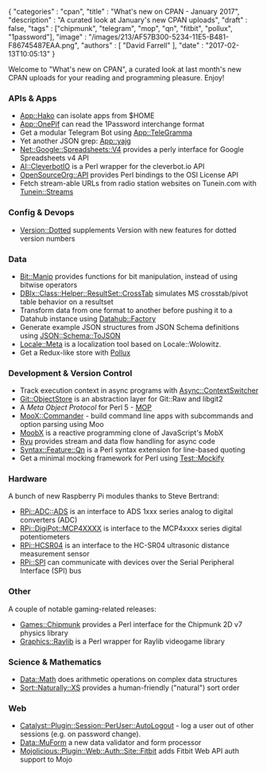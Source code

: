 {
   "categories" : "cpan",
   "title" : "What's new on CPAN - January 2017",
   "description" : "A curated look at January's new CPAN uploads",
   "draft" : false,
   "tags" : ["chipmunk", "telegram", "mop", "qn", "fitbit", "pollux", "1password"],
   "image" : "/images/213/AF57B300-5234-11E5-B481-F86745487EAA.png",
   "authors" : [
      "David Farrell"
   ],
   "date" : "2017-02-13T10:05:13"
}


Welcome to "What's new on CPAN", a curated look at last month's new CPAN uploads for your reading and programming pleasure. Enjoy!

### APIs & Apps
* [App::Hako](https://metacpan.org/pod/App::Hako) can isolate apps from $HOME
* [App::OnePif](https://metacpan.org/pod/App::OnePif) can read the 1Password interchange format
* Get a modular Telegram Bot using [App::TeleGramma](https://metacpan.org/pod/App::TeleGramma)
* Yet another JSON grep: [App::yajg](https://metacpan.org/pod/App::yajg)
* [Net::Google::Spreadsheets::V4](https://metacpan.org/pod/Net::Google::Spreadsheets::V4) provides a perly interface for Google Spreadsheets v4 API
* [AI::CleverbotIO](https://metacpan.org/pod/AI::CleverbotIO) is a Perl wrapper for the cleverbot.io API
* [OpenSourceOrg::API](https://metacpan.org/pod/OpenSourceOrg::API) provides Perl bindings to the OSI License API
* Fetch stream-able URLs from radio station websites on Tunein.com with [Tunein::Streams](https://metacpan.org/pod/Tunein::Streams)


### Config & Devops
* [Version::Dotted](https://metacpan.org/pod/Version::Dotted) supplements Version with new features for dotted version numbers


### Data
* [Bit::Manip](https://metacpan.org/pod/Bit::Manip) provides functions for bit manipulation, instead of using bitwise operators
* [DBIx::Class::Helper::ResultSet::CrossTab](https://metacpan.org/pod/DBIx::Class::Helper::ResultSet::CrossTab) simulates MS crosstab/pivot table behavior on a resultset
* Transform data from one format to another before pushing it to a Datahub instance using [Datahub::Factory](https://metacpan.org/pod/Datahub::Factory)
* Generate example JSON structures from JSON Schema definitions using [JSON::Schema::ToJSON](https://metacpan.org/pod/JSON::Schema::ToJSON)
* [Locale::Meta](https://metacpan.org/pod/Locale::Meta) is a localization tool based on Locale::Wolowitz.
* Get a Redux-like store with [Pollux](https://metacpan.org/pod/Pollux)


### Development & Version Control
* Track execution context in async programs with [Async::ContextSwitcher](https://metacpan.org/pod/Async::ContextSwitcher)
* [Git::ObjectStore](https://metacpan.org/pod/Git::ObjectStore) is an abstraction layer for Git::Raw and libgit2
* A *Meta Object Protocol* for Perl 5  - [MOP](https://metacpan.org/pod/MOP)
* [MooX::Commander](https://metacpan.org/pod/MooX::Commander) - build command line apps with subcommands and option parsing using Moo
* [MoobX](https://metacpan.org/pod/MoobX) is a reactive programming clone of JavaScript's MobX
* [Ryu](https://metacpan.org/pod/Ryu) provides stream and data flow handling for async code
* [Syntax::Feature::Qn](https://metacpan.org/pod/Syntax::Feature::Qn) is a Perl syntax extension for line-based quoting
* Get a minimal mocking framework for Perl using [Test::Mockify](https://metacpan.org/pod/Test::Mockify)


### Hardware
A bunch of new Raspberry Pi modules thanks to Steve Bertrand:

* [RPi::ADC::ADS](https://metacpan.org/pod/RPi::ADC::ADS) is an interface to ADS 1xxx series analog to digital converters (ADC)
* [RPi::DigiPot::MCP4XXXX](https://metacpan.org/pod/RPi::DigiPot::MCP4XXXX) is interface to the MCP4xxxx series digital potentiometers
* [RPi::HCSR04](https://metacpan.org/pod/RPi::HCSR04) is an interface to the HC-SR04 ultrasonic distance measurement sensor
* [RPi::SPI](https://metacpan.org/pod/RPi::SPI) can communicate with devices over the Serial Peripheral Interface (SPI) bus


### Other
A couple of notable gaming-related releases:

* [Games::Chipmunk](https://metacpan.org/pod/Games::Chipmunk) provides a Perl interface for the Chipmunk 2D v7 physics library
* [Graphics::Raylib](https://metacpan.org/pod/Graphics::Raylib) is a Perl wrapper for Raylib videogame library


### Science & Mathematics
* [Data::Math](https://metacpan.org/pod/Data::Math) does arithmetic operations on complex data structures
* [Sort::Naturally::XS](https://metacpan.org/pod/Sort::Naturally::XS) provides a human-friendly ("natural") sort order


### Web
* [Catalyst::Plugin::Session::PerUser::AutoLogout](https://metacpan.org/pod/Catalyst::Plugin::Session::PerUser::AutoLogout) - log a user out of other sessions (e.g. on password change).
* [Data::MuForm](https://metacpan.org/pod/Data::MuForm) a new data validator and form processor
* [Mojolicious::Plugin::Web::Auth::Site::Fitbit](https://metacpan.org/pod/Mojolicious::Plugin::Web::Auth::Site::Fitbit) adds Fitbit Web API auth support to Mojo
